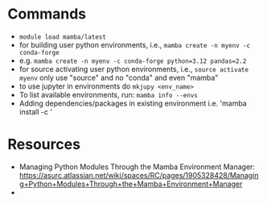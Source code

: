 # Commands

-   `module load mamba/latest`
-   for building user python environments, i.e., `mamba create -n myenv -c conda-forge`
-   e.g. `mamba create -n myenv -c conda-forge python=3.12 pandas=2.2`
-   for source activating user python environments, i.e., `source activate myenv` only use "source" and no "conda" and even "mamba"
-   to use jupyter in environments do `mkjupy <env_name>`
-   To list available environments, run: `mamba info --envs`
-   Adding dependencies/packages in existing environment i.e. 'mamba install -c <channel> <package>'

# Resources

-   Managing Python Modules Through the Mamba Environment Manager: https://asurc.atlassian.net/wiki/spaces/RC/pages/1905328428/Managing+Python+Modules+Through+the+Mamba+Environment+Manager
-
